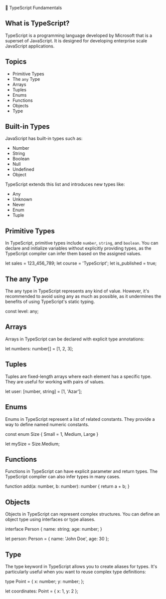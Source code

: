 🚀 TypeScript Fundamentals

## What is TypeScript?

TypeScript is a programming language developed by Microsoft that is a superset of JavaScript. 
It is designed for developing enterprise scale JavaScript applications.

## Topics

- Primitive Types
- The `any` Type
- Arrays
- Tuples
- Enums
- Functions
- Objects
- Type 

## Built-in Types

JavaScript has built-in types such as:

- Number
- String
- Boolean
- Null
- Undefined
- Object

TypeScript extends this list and introduces new types like:

- Any
- Unknown
- Never
- Enum
- Tuple

## Primitive Types

In TypeScript, primitive types include `number`, `string`, and `boolean`. You can declare and initialize variables without explicitly providing types,
as the TypeScript compiler can infer them based on the assigned values.

let sales = 123_456_789;
let course = 'TypeScript';
let is_published = true;

## The any Type

The any type in TypeScript represents any kind of value.
However, it's recommended to avoid using any as much as possible, 
as it undermines the benefits of using TypeScript's static typing.

const level: any;

## Arrays

Arrays in TypeScript can be declared with explicit type annotations:

let numbers: number[] = [1, 2, 3];

## Tuples

Tuples are fixed-length arrays where each element has a specific type. 
They are useful for working with pairs of values.

let user: [number, string] = [1, 'Azar'];

## Enums

Enums in TypeScript represent a list of related constants. 
They provide a way to define named numeric constants.

const enum Size {
  Small = 1,
  Medium,
  Large
}

let mySize = Size.Medium;

## Functions

Functions in TypeScript can have explicit parameter and return types. 
The TypeScript compiler can also infer types in many cases.

function add(a: number, b: number): number {
  return a + b;
}

## Objects 

Objects in TypeScript can represent complex structures. 
You can define an object type using interfaces or type aliases.

interface Person {
  name: string;
  age: number;
}

let person: Person = {
  name: 'John Doe',
  age: 30
};

## Type

The type keyword in TypeScript allows you to create aliases for types. 
It's particularly useful when you want to reuse complex type definitions:

type Point = {
  x: number;
  y: number;
};

let coordinates: Point = { x: 1, y: 2 };
